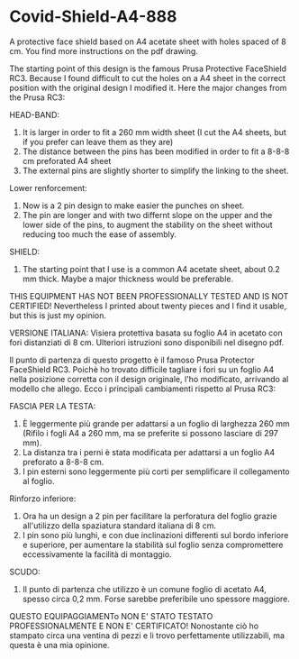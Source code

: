 # Covid-Shield-A4-888
A protective face shield based on A4 acetate sheet with holes spaced of 8 cm. You find more instructions on the pdf drawing.

The starting point of this design is the famous Prusa Protective FaceShield RC3. Because I found difficult to cut the holes on a A4 sheet in the correct position with the original design I modified it.
Here the major changes from the Prusa RC3:

HEAD-BAND:
1) It is larger in order to fit a 260 mm width sheet (I cut the A4 sheets, but if you prefer can leave them as they are)
2) The distance between the pins has been modified in order to fit a 8-8-8 cm preforated A4 sheet
3) The external pins are slightly shorter to simplify the linking to the sheet.

Lower renforcement:
1) Now is a 2 pin design to make easier the punches on sheet.
2) The pin are longer and with two differnt slope on the upper and the lower side of the pins, to augment the stability on the sheet without reducing too much the ease of assembly.

SHIELD:
1) The starting point that I use is a common A4 acetate sheet, about 0.2 mm thick. Maybe a major thickness would be preferable.

THIS EQUIPMENT HAS NOT BEEN PROFESSIONALLY TESTED AND IS NOT CERTIFIED! Nevertheless I printed about twenty pieces and I find it usable, but this is just my opinion.

VERSIONE ITALIANA: 
Visiera protettiva basata su foglio A4 in acetato con fori distanziati di 8 cm. Ulteriori istruzioni sono disponibili nel disegno pdf.

Il punto di partenza di questo progetto è il famoso Prusa Protector FaceShield RC3. Poichè ho trovato difficile tagliare i fori su un foglio A4 nella posizione corretta con il design originale, l'ho modificato, arrivando al modello che allego.
Ecco i principali cambiamenti rispetto al Prusa RC3:

FASCIA PER LA TESTA:
1) È leggermente più grande per adattarsi a un foglio di larghezza 260 mm (Rifilo i fogli A4 a 260 mm, ma se preferite si possono lasciare di 297 mm).
2) La distanza tra i perni è stata modificata per adattarsi a un foglio A4 preforato a 8-8-8 cm.
3) I pin esterni sono leggermente più corti per semplificare il collegamento al foglio.

Rinforzo inferiore:
1) Ora ha un design a 2 pin per facilitare la perforatura del foglio grazie all'utilizzo della spaziatura standard italiana di 8 cm.
2) I pin sono più lunghi, e con due inclinazioni differenti sul bordo inferiore e superiore, per aumentare la stabilità sul foglio senza compromettere eccessivamente la facilità di montaggio.

SCUDO:
1) Il punto di partenza che utilizzo è un comune foglio di acetato A4, spesso circa 0,2 mm. Forse sarebbe preferibile uno spessore maggiore.

QUESTO EQUIPAGGIAMENTo NON E' STATO TESTATO PROFESSIONALMENTE E NON E' CERTIFICATO! Nonostante ciò ho stampato circa una ventina di pezzi e li trovo perfettamente utilizzabili, ma questa è una mia opinione.



